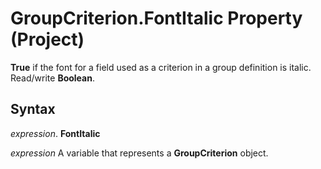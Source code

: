 
# GroupCriterion.FontItalic Property (Project)

 **True** if the font for a field used as a criterion in a group definition is italic. Read/write **Boolean**.


## Syntax

 _expression_. **FontItalic**

 _expression_ A variable that represents a **GroupCriterion** object.

